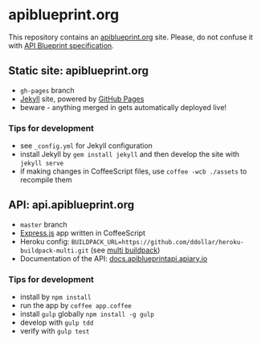 # apiblueprint.org

This repository contains an [apiblueprint.org](http://apiblueprint.org) site. Please, do not confuse it with [API Blueprint specification](https://github.com/apiaryio/api-blueprint/).

## Static site: apiblueprint.org

- `gh-pages` branch
- [Jekyll](http://jekyllrb.com/) site, powered by [GitHub Pages](https://pages.github.com/)
- beware - anything merged in gets automatically deployed live!

### Tips for development

- see `_config.yml` for Jekyll configuration
- install Jekyll by `gem install jekyll` and then develop the site with `jekyll serve`
- if making changes in CoffeeScript files, use `coffee -wcb ./assets` to recompile them

## API: api.apiblueprint.org

- `master` branch
- [Express.js](http://expressjs.com/) app written in CoffeeScript
- Heroku config: `BUILDPACK_URL=https://github.com/ddollar/heroku-buildpack-multi.git` (see [multi buildpack](https://github.com/ddollar/heroku-buildpack-multi/))
- Documentation of the API: [docs.apiblueprintapi.apiary.io](http://docs.apiblueprintapi.apiary.io/)

### Tips for development

- install by `npm install`
- run the app by `coffee app.coffee`
- install `gulp` globally `npm install -g gulp`
- develop with `gulp tdd`
- verify with `gulp test`
